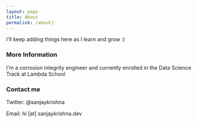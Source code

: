 ```yaml
---
layout: page
title: About
permalink: /about/
---
```


I'll keep adding things here as I learn and grow :)

### More Information

I'm a corrosion integrity engineer and currently enrolled in the Data Science Track at Lambda School

### Contact me

Twitter: @sanjaykrishna

Email: hi [at] sanjaykrishna.dev


